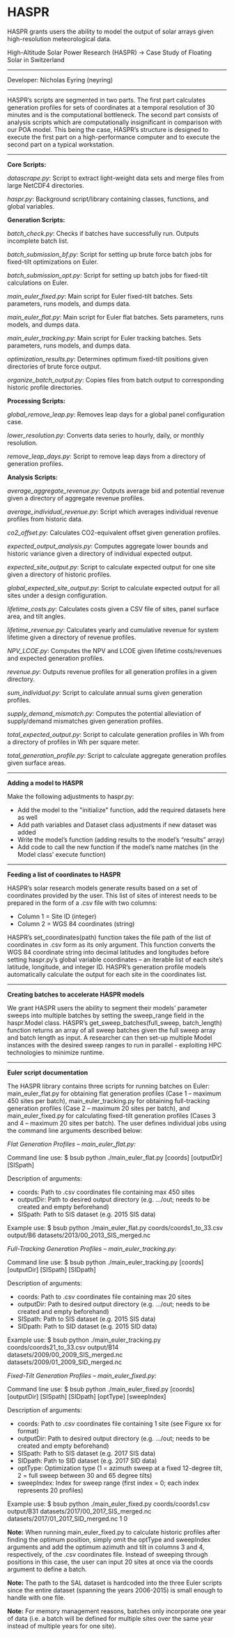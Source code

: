 # HASPR
HASPR grants users the ability to model the output of solar arrays given high-resolution meteorological data.

High-Altitude Solar Power Research (HASPR) -> Case Study of Floating Solar in Switzerland

-----

Developer: Nicholas Eyring (neyring)

-----

HASPR’s scripts are segmented in two parts. The first part calculates generation profiles for sets of coordinates at a temporal resolution of 30 minutes and is the computational bottleneck. The second part consists of analysis scripts which are computationally insignificant in comparison with our POA model. This being the case, HASPR’s structure is designed to execute the first part on a high-performance computer and to execute the second part on a typical workstation.

-----

**Core Scripts:**

*datascrape.py*:			Script to extract light-weight data sets and merge files from large NetCDF4 directories.

*haspr.py*:				Background script/library containing classes, functions, and global variables.

**Generation Scripts:**

*batch_check.py*:			Checks if batches have successfully run. Outputs incomplete batch list.

*batch_submission_bf.py*:		Script for setting up brute force batch jobs for fixed-tilt optimizations on Euler.

*batch_submission_opt.py*:		Script for setting up batch jobs for fixed-tilt calculations on Euler.

*main_euler_fixed.py*:			Main script for Euler fixed-tilt batches. Sets parameters, runs models, and dumps data.

*main_euler_flat.py*:			Main script for Euler flat batches. Sets parameters, runs models, and dumps data.

*main_euler_tracking.py*:		Main script for Euler tracking batches. Sets parameters, runs models, and dumps data.

*optimization_results.py*:		Determines optimum fixed-tilt positions given directories of brute force output.

*organize_batch_output.py*:		Copies files from batch output to corresponding historic profile directories.

**Processing Scripts:**

*global_remove_leap.py*:		Removes leap days for a global panel configuration case.

*lower_resolution.py*: 			Converts data series to hourly, daily, or monthly resolution. 

*remove_leap_days.py*:			Script to remove leap days from a directory of generation profiles.

**Analysis Scripts:**

*average_aggregate_revenue.py*:		Outputs average bid and potential revenue given a directory of aggregate revenue profiles.

*average_individual_revenue.py*:	Script which averages individual revenue profiles from historic data.

*co2_offset.py*:			Calculates CO2-equivalent offset given generation profiles.

*expected_output_analysis.py*:		Computes aggregate lower bounds and historic variance given a directory of individual expected 						output.

*expected_site_output.py*:		Script to calculate expected output for one site given a directory of historic profiles.

*global_expected_site_output.py*:	Script to calculate expected output for all sites under a design configuration.

*lifetime_costs.py*:			Calculates costs given a CSV file of sites, panel surface area, and tilt angles.

*lifetime_revenue.py*:			Calculates yearly and cumulative revenue for system lifetime given a directory of revenue 						profiles.

*NPV_LCOE.py*:				Computes the NPV and LCOE given lifetime costs/revenues and expected generation profiles.

*revenue.py*:				Outputs revenue profiles for all generation profiles in a given directory.

*sum_individual.py*:			Script to calculate annual sums given generation profiles.

*supply_demand_mismatch.py*:		Computes the potential alleviation of supply/demand mismatches given generation profiles.

*total_expected_output.py*:		Script to calculate generation profiles in Wh from a directory of profiles in Wh per square 						meter.

*total_generation_profile.py*:		Script to calculate aggregate generation profiles given surface areas.

-----

**Adding a model to HASPR**

Make the following adjustments to haspr.py:
- Add the model to the "initialize" function, add the required datasets here as well
- Add path variables and Dataset class adjustments if new dataset was added
- Write the model’s function (adding results to the model’s “results” array)
- Add code to call the new function if the model’s name matches (in the Model class’ execute function)

-----

**Feeding a list of coordinates to HASPR**

HASPR’s solar research models generate results based on a set of coordinates provided by the user. This list of sites of interest needs to be prepared in the form of a .csv file with two columns:

- Column 1 = Site ID (integer)
- Column 2 = WGS 84 coordinates (string)

HASPR’s set_coordinates(path) function takes the file path of the list of coordinates in .csv form as its only argument. This function converts the WGS 84 coordinate string into decimal latitudes and longitudes before setting haspr.py’s global variable coordinates – an iterable list of each site’s latitude, longitude, and integer ID. HASPR’s generation profile models automatically calculate the output for each site in the coordinates list.

-----

**Creating batches to accelerate HASPR models**

We grant HASPR users the ability to segment their models’ parameter sweeps into multiple batches by setting the sweep_range field in the haspr.Model class. HASPR’s get_sweep_batches(full_sweep, batch_length) function returns an array of all sweep batches given the full sweep array and batch length as input. A researcher can then set-up multiple Model instances with the desired sweep ranges to run in parallel - exploiting HPC technologies to minimize runtime.

-----

**Euler script documentation**

The HASPR library contains three scripts for running batches on Euler: main_euler_flat.py for obtaining flat generation profiles (Case 1 – maximum 450 sites per batch), main_euler_tracking.py for obtaining full-tracking generation profiles (Case 2 – maximum 20 sites per batch), and main_euler_fixed.py for calculating fixed-tilt generation profiles (Cases 3 and 4 – maximum 20 sites per batch). The user defines individual jobs using the command line arguments described below:

*Flat Generation Profiles – main_euler_flat.py:*

Command line use: $ bsub python ./main_euler_flat.py [coords] [outputDir] [SISpath]

Description of arguments:
- coords:	Path to .csv coordinates file containing max 450 sites
- outputDir:	Path to desired output directory (e.g. …/out; needs to be created and empty beforehand)
- SISpath:	Path to SIS dataset (e.g. 2015 SIS data)

Example use: $ bsub python ./main_euler_flat.py coords/coords1_to_33.csv output/B6 datasets/2013/00_2013_SIS_merged.nc


*Full-Tracking Generation Profiles – main_euler_tracking.py:*

Command line use: $ bsub python ./main_euler_tracking.py [coords] [outputDir] [SISpath] [SIDpath]

Description of arguments:
- coords:	Path to .csv coordinates file containing max 20 sites
- outputDir:	Path to desired output directory (e.g. …/out; needs to be created and empty beforehand)
- SISpath:	Path to SIS dataset (e.g. 2015 SIS data)
- SIDpath:	Path to SID dataset (e.g. 2015 SID data)

Example use: $ bsub python ./main_euler_tracking.py coords/coords21_to_33.csv output/B14 datasets/2009/00_2009_SIS_merged.nc datasets/2009/01_2009_SID_merged.nc

*Fixed-Tilt Generation Profiles – main_euler_fixed.py:*

Command line use: $ bsub python ./main_euler_fixed.py [coords] [outputDir] [SISpath] [SIDpath] [optType] [sweepIndex]

Description of arguments:
- coords:	Path to .csv coordinates file containing 1 site (see Figure xx for format)
- outputDir:	Path to desired output directory (e.g. …/out; needs to be created and empty beforehand)
- SISpath:	Path to SIS dataset (e.g. 2017 SIS data)
- SIDpath:	Path to SID dataset (e.g. 2017 SID data)
- optType:	Optimization type (1 = azimuth sweep at a fixed 12-degree tilt, 2 = full sweep between 30 and 65 degree tilts)
- sweepIndex:	Index for sweep range (first index = 0; each index represents 20 profiles)
	
Example use:  $ bsub python ./main_euler_fixed.py coords/coords1.csv output/B31 datasets/2017/00_2017_SIS_merged.nc datasets/2017/01_2017_SID_merged.nc 1 0

**Note:** When running main_euler_fixed.py to calculate historic profiles after finding the optimum position, simply omit the optType and sweepIndex arguments and add the optimum azimuth and tilt in columns 3 and 4, respectively, of the .csv coordinates file. Instead of sweeping through positions in this case, the user can input 20 sites at once via the coords argument to define a batch.

**Note:** The path to the SAL dataset is hardcoded into the three Euler scripts since the entire dataset (spanning the years 2006-2015) is small enough to handle with one file.

**Note:** For memory management reasons, batches only incorporate one year of data (i.e. a batch will be defined for multiple sites over the same year instead of multiple years for one site).


